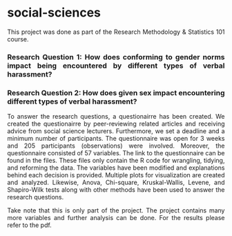 <div style="text-align: justify">


# social-sciences
This project was done as part of the Research Methodology &amp; Statistics 101 course. 

### Research Question 1: How does conforming to gender norms impact being encountered by different types of verbal harassment? 
### Research Question 2: How does given sex impact encountering different types of verbal harassment? 

To answer the research questions, a questionairre has been created. 
We created the questionairre by peer-reviewing related articles and receiving advice from social science lecturers.
Furthermore, we set a deadline and a minimum number of participants. The questionnaire was open for 3 weeks and 205 participants (observations) were involved. Moreover, the questionnaire consisted of 57 variables.
The link to the questionnaire can be found in the files. These files only contain the R code for wrangling, tidying, and reforming the data. The variables have been modified and explanations behind each decision is provided.
Multiple plots for visualization are created and analyzed. Likewise, Anova, Chi-square, Kruskal-Wallis, Levene, and Shapiro-Wilk tests along with other methods have been used to answer the research questions.

Take note that this is only part of the project. The project contains many more variables and further analysis can be done. For the results please refer to the pdf. 

<div>
